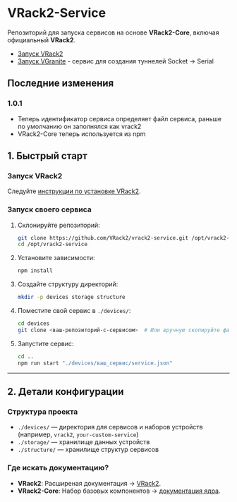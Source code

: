 # VRack2-Service

Репозиторий для запуска сервисов на основе **VRack2-Core**, включая официальный **VRack2**.  

 - [Запуск VRack2](https://github.com/VRack2/vrack2)
 - [Запуск VGranite](https://github.com/VRack2/VGranite) - сервис для создания туннелей Socket -> Serial
 
## Последние изменения

### 1.0.1 
 - Теперь идентификатор сервиса определяет файл сервиса, раньше по умолчанию он заполнялся как vrack2
 - VRack2-Core теперь используется из npm

## 1. Быстрый старт

### Запуск VRack2  

Следуйте [инструкции по установке VRack2](https://github.com/VRack2/vrack2).  

### Запуск своего сервиса  
1. Склонируйте репозиторий:  
   ```bash
   git clone https://github.com/VRack2/vrack2-service.git /opt/vrack2-service
   cd /opt/vrack2-service
   ```

2. Установите зависимости:
   ```bash
   npm install
   ```

3. Создайте структуру директорий:  
   ```bash
   mkdir -p devices storage structure
   ```

4. Поместите свой сервис в `./devices/`:  
   ```bash
   cd devices
   git clone <ваш-репозиторий-с-сервисом>  # Или вручную скопируйте файлы
   ```

5. Запустите сервис:  
   ```bash
   cd ..
   npm run start "./devices/ваш_сервис/service.json"
   ```

---

## 2. Детали конфигурации

### Структура проекта  
- `./devices/` — директория для сервисов и наборов устройств (например, `vrack2`, `your-custom-service`)
- `./storage/` — хранилище данных устройств
- `./structure/` — хранилище структур сервисов

### Где искать документацию?

- **VRack2**: Расширеная документация  → [VRack2](https://github.com/VRack2/vrack2).
- **VRack2-Core**: Набор базовых компонентов → [документация ядра](http://github.com/VRack2/vrack2-core).  
